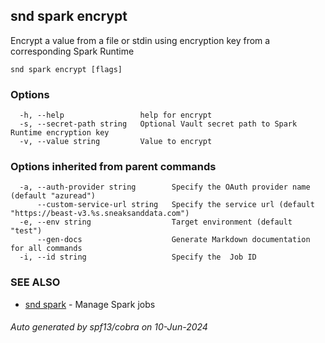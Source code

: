 ## snd spark encrypt

Encrypt a value from a file or stdin using encryption key from a corresponding Spark Runtime

```
snd spark encrypt [flags]
```

### Options

```
  -h, --help                 help for encrypt
  -s, --secret-path string   Optional Vault secret path to Spark Runtime encryption key
  -v, --value string         Value to encrypt
```

### Options inherited from parent commands

```
  -a, --auth-provider string        Specify the OAuth provider name (default "azuread")
      --custom-service-url string   Specify the service url (default "https://beast-v3.%s.sneaksanddata.com")
  -e, --env string                  Target environment (default "test")
      --gen-docs                    Generate Markdown documentation for all commands
  -i, --id string                   Specify the  Job ID
```

### SEE ALSO

* [snd spark](snd_spark.md)	 - Manage Spark jobs

###### Auto generated by spf13/cobra on 10-Jun-2024
